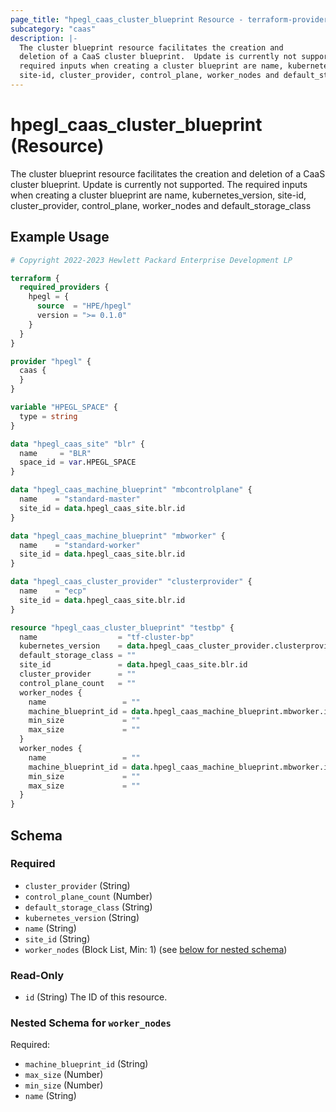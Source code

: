 ```yaml
---
page_title: "hpegl_caas_cluster_blueprint Resource - terraform-provider-hpegl"
subcategory: "caas"
description: |-
  The cluster blueprint resource facilitates the creation and
  deletion of a CaaS cluster blueprint.  Update is currently not supported. The
  required inputs when creating a cluster blueprint are name, kubernetes_version,
  site-id, cluster_provider, control_plane, worker_nodes and default_storage_class
---
```

# hpegl_caas_cluster_blueprint (Resource)

The cluster blueprint resource facilitates the creation and
			deletion of a CaaS cluster blueprint.  Update is currently not supported. The
			required inputs when creating a cluster blueprint are name, kubernetes_version,
			site-id, cluster_provider, control_plane, worker_nodes and default_storage_class

## Example Usage

```terraform
# Copyright 2022-2023 Hewlett Packard Enterprise Development LP

terraform {
  required_providers {
    hpegl = {
      source  = "HPE/hpegl"
      version = ">= 0.1.0"
    }
  }
}

provider "hpegl" {
  caas {
  }
}

variable "HPEGL_SPACE" {
  type = string
}

data "hpegl_caas_site" "blr" {
  name     = "BLR"
  space_id = var.HPEGL_SPACE
}

data "hpegl_caas_machine_blueprint" "mbcontrolplane" {
  name    = "standard-master"
  site_id = data.hpegl_caas_site.blr.id
}

data "hpegl_caas_machine_blueprint" "mbworker" {
  name    = "standard-worker"
  site_id = data.hpegl_caas_site.blr.id
}

data "hpegl_caas_cluster_provider" "clusterprovider" {
  name    = "ecp"
  site_id = data.hpegl_caas_site.blr.id
}

resource "hpegl_caas_cluster_blueprint" "testbp" {
  name                  = "tf-cluster-bp"
  kubernetes_version    = data.hpegl_caas_cluster_provider.clusterprovider.kubernetes_versions[0]
  default_storage_class = ""
  site_id               = data.hpegl_caas_site.blr.id
  cluster_provider      = ""
  control_plane_count   = ""
  worker_nodes {
    name                 = ""
    machine_blueprint_id = data.hpegl_caas_machine_blueprint.mbworker.id
    min_size             = ""
    max_size             = ""
  }
  worker_nodes {
    name                 = ""
    machine_blueprint_id = data.hpegl_caas_machine_blueprint.mbworker.id
    min_size             = ""
    max_size             = ""
  }
}
```

<!-- schema generated by tfplugindocs -->
## Schema

### Required

- `cluster_provider` (String)
- `control_plane_count` (Number)
- `default_storage_class` (String)
- `kubernetes_version` (String)
- `name` (String)
- `site_id` (String)
- `worker_nodes` (Block List, Min: 1) (see [below for nested schema](#nestedblock--worker_nodes))

### Read-Only

- `id` (String) The ID of this resource.

<a id="nestedblock--worker_nodes"></a>
### Nested Schema for `worker_nodes`

Required:

- `machine_blueprint_id` (String)
- `max_size` (Number)
- `min_size` (Number)
- `name` (String)


